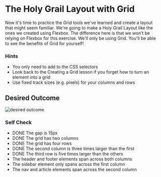 # The Holy Grail Layout with Grid

Now it's time to practice the Grid tools we've learned and create a layout that might seem familiar. We're going to make a Holy Grail Layout like the ones we created using Flexbox. The difference here is that we won't be relying on Flexbox for this exercise. We'll only be using Grid. You'll be able to see the benefits of Grid for yourself!

### Hints

- You only need to add to the CSS selectors
- Look back to the Creating a Grid lesson if you forget how to turn an element into a grid
- Use fixed track sizes (e.g. pixels) for your columns and rows

## Desired Outcome

![desired outcome](./desired-outcome.png)

### Self Check

- DONE The gap is 15px
- DONE The grid has two columns
- DONE The grid has four rows
- DONE The second column is three times larger than the first
- DONE The third row is five times larger than the others
- The header and footer elements span across both columns
- The sidebar element only spans across the first column
- The nav and article elements span across the second column
